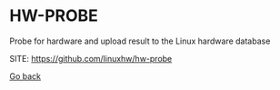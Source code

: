 # HW-PROBE
 
 Probe for hardware and upload result to the Linux hardware database
 
 SITE: https://github.com/linuxhw/hw-probe

 [Go back](https://portable-linux-apps.github.io/apps.html)
